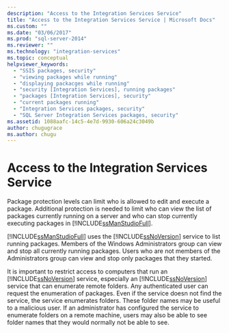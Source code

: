 ```yaml
---
description: "Access to the Integration Services Service"
title: "Access to the Integration Services Service | Microsoft Docs"
ms.custom: ""
ms.date: "03/06/2017"
ms.prod: "sql-server-2014"
ms.reviewer: ""
ms.technology: "integration-services"
ms.topic: conceptual
helpviewer_keywords: 
  - "SSIS packages, security"
  - "viewing packages while running"
  - "displaying packacges while running"
  - "security [Integration Services], running packages"
  - "packages [Integration Services], security"
  - "current packages running"
  - "Integration Services packages, security"
  - "SQL Server Integration Services packages, security"
ms.assetid: 1088aafc-14c5-4e7d-9930-606a24c3049b
author: chugugrace
ms.author: chugu
---
```

# Access to the Integration Services Service
  Package protection levels can limit who is allowed to edit and execute a package. Additional protection is needed to limit who can view the list of packages currently running on a server and who can stop currently executing packages in [!INCLUDE[ssManStudioFull](../includes/ssmanstudiofull-md.md)].  
  
 [!INCLUDE[ssManStudioFull](../includes/ssmanstudiofull-md.md)] uses the [!INCLUDE[ssNoVersion](../includes/ssnoversion-md.md)] service to list running packages. Members of the Windows Administrators group can view and stop all currently running packages. Users who are not members of the Administrators group can view and stop only packages that they started.  
  
 It is important to restrict access to computers that run an [!INCLUDE[ssNoVersion](../includes/ssnoversion-md.md)] service, especially an [!INCLUDE[ssNoVersion](../includes/ssnoversion-md.md)] service that can enumerate remote folders. Any authenticated user can request the enumeration of packages. Even if the service doesn not find the service, the service enumerates folders. These folder names may be useful to a malicious user. If an administrator has configured the service to enumerate folders on a remote machine, users may also be able to see folder names that they would normally not be able to see.  
  
  
